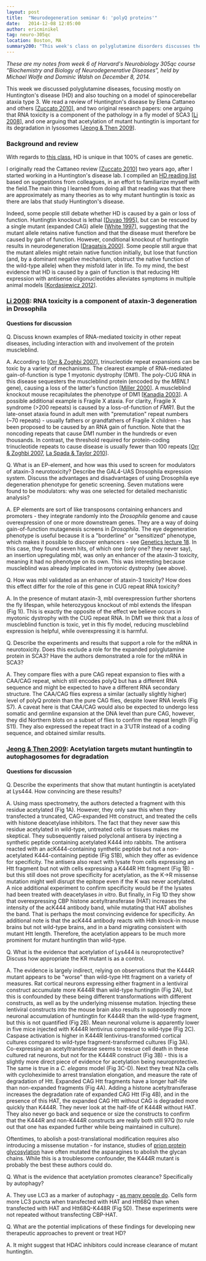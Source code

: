 ```yaml
---
layout: post
title:  "Neurodegeneration seminar 6: 'polyQ proteins'"
date:   2014-12-08 12:05:00
author: ericminikel
tag: neuro-305qc
location: Boston, MA
summary200: "This week's class on polyglutamine disorders discusses the role of acetylation in clearance of mutant huntingtin, and a genetic modifier in a fly model of spinocerebellar ataxia 3."
---
```


*These are my notes from week 6 of Harvard's Neurobiology 305qc course “Biochemistry and Biology of Neurodegenerative Diseases”, held by Michael Wolfe and Dominic Walsh on December 8, 2014.*

This week we discussed polyglutamine diseases, focusing mostly on Huntington's disease (HD) and also touching on a model of spinocerebellar ataxia type 3. We read a review of Huntington's disease by Elena Cattaneo and others [[Zuccato 2010]], and two original research papers: one arguing that RNA toxicity is a component of the pathology in a fly model of SCA3 [[Li 2008]], and one arguing that acetylation of mutant huntingtin is important for its degradation in lysosomes [[Jeong & Then 2009]].

### Background and review

With regards to [this class](/tag/neuro-305qc), HD is unique in that 100% of cases are genetic. 

I originally read the Cattaneo review [[Zuccato 2010]] two years ago, after I started working in a Huntington's disease lab. I compiled an [HD reading list](/2012/12/10/huntingtons-disease-reading-list/) based on suggestions from colleagues, in an effort to familiarize myself with the field.The main thing I learned from doing all that reading was that there are approximately as many theories as to why mutant huntingtin is toxic as there are labs that study Huntington's disease. 

Indeed, some people still debate whether HD is caused by a gain or loss of function. Huntingtin knockout is lethal [[Duyao 1995]], but can be rescued by a single mutant (expanded CAG) allele [[White 1997]], suggesting that the mutant allele retains native function and that the disease must therefore be caused by gain of function. However, conditional knockout of huntingtin results in neurodegeneration [[Dragatsis 2000]]. Some people still argue that the mutant alleles might retain native function initially, but lose that function (and, by a dominant negative mechanism, obstruct the native function of the wild-type allele) when they misfold later in life. To my mind, the best evidence that HD is caused by a gain of function is that reducing Htt expression with antisense oligonucleotides alleviates symptoms in multiple animal models [[Kordasiewicz 2012]]. 

### [Li 2008]: RNA toxicity is a component of ataxin-3 degeneration in Drosophila

#### Questions for discussion

Q. Discuss known examples of RNA-mediated toxicity in other repeat diseases, including interaction with and involvement of the protein muscleblind.

A. According to [[Orr & Zoghbi 2007]], trinucleotide repeat expansions can be toxic by a variety of mechanisms. The clearest example of RNA-mediated gain-of-function is type 1 myotonic dystrophy (DM1). The poly-CUG RNA in this disease sequesters the muscleblind protein (encoded by the *MBNL1* gene), causing a loss of the latter's function [[Miller 2000]]. A muscleblind knockout mouse recapitulates the phenotype of DM1 [[Kanadia 2003]]. A possible additional example is Fragile X ataxia. For clarity, Fragile X syndrome (>200 repeats) is caused by a loss-of-function of *FMR1*. But the late-onset ataxia found in adult men with "premutation" repeat numbers (~70 repeats) - usually fathers or grandfathers of Fragile X children - has been proposed to be caused by an RNA gain of function. Note that the noncoding repeats that cause DM1 number in the hundreds or even thousands. In contrast, the threshold required for protein-coding trinucleotide repeats to cause disease is usually fewer than 100 repeats [[Orr & Zoghbi 2007], [La Spada & Taylor 2010]].

Q. What is an EP-element, and how was this used to screen for modulators of ataxin-3 neurotoxicity? Describe the GAL4-UAS Drosophila expression system. Discuss the advantages and disadvantages of using Drosophila eye degeneration phenotype for genetic screening. Seven mutations were found to be modulators: why was one selected for detailed mechanistic analysis?

A. EP elements are sort of like transposons containing enhancers and promoters - they integrate randomly into the *Drosophila* genome and cause overexpression of one or more downstream genes. They are a way of doing gain-of-function mutagenesis screens in *Drosophila*. The eye degeneration phenotype is useful because it is a "borderline" or "sensitized" phenotype, which makes it possible to discover enhancers - see [Genetics lecture 18](/2014/10/31/genetics-18/). In this case, they found seven hits, of which one (only one? they never say), an insertion upregulating *mbl*, was only an enhancer of the ataxin-3 toxicity, meaning it had no phenotype on its own. This was interesting because muscleblind was already implicated in myotonic dystrophy (see above). 

Q. How was mbl validated as an enhancer of ataxin-3 toxicity? How does this effect differ for the role of this gene in CUG repeat RNA toxicity?

A. In the presence of mutant ataxin-3, mbl overexpression further shortens the fly lifespan, while heterozygous knockout of mbl extends the lifespan (Fig 1I). This is exactly the opposite of the effect we believe occurs in myotonic dystrophy with the CUG repeat RNA. In DM1 we think that a *loss* of muscleblind function is toxic, yet in this fly model, reducing muscleblind expression is helpful, while overexpressing it is harmful.

Q. Describe the experiments and results that support a role for the mRNA in neurotoxicity. Does this exclude a role for the expanded polyglutamine protein in SCA3? Have the authors demonstrated a role for the mRNA in SCA3?

A. They compare flies with a pure CAG repeat expansion to flies with a CAA/CAG repeat, which still encodes polyQ but has a different RNA sequence and might be expected to have a different RNA secondary structure. The CAA/CAG flies express a similar (actually slightly higher) level of polyQ protein than the pure CAG flies, despite lower RNA levels (Fig S7). A caveat here is that CAA/CAG would also be expected to undergo less somatic and germline expansion at the DNA level than pure CAG, however, they did Northern blots on a subset of flies to confirm the repeat length (Fig S11). They also expressed the repeat tract in a 3'UTR instead of a coding sequence, and obtained similar results.

### [Jeong & Then 2009]: Acetylation targets mutant huntingtin to autophagosomes for degradation

#### Questions for discussion

Q. Describe the experiments that show that mutant huntingtin is acetylated at Lys444. How convincing are these results?

A. Using mass spectrometry, the authors detected a fragment with this residue acetylated (Fig 1A). However, they only saw this when they transfected a truncated, CAG-expanded Htt construct, and treated the cells with histone deacetylase inhibitors. The fact that they never saw this residue acetylated in wild-type, untreated cells or tissues makes me skeptical. They subsequently raised polyclonal antisera by injecting a synthetic peptide containing acetylated K444 into rabbits. The antisera reacted with an acK444-containing synthetic peptide but not a non-acetylated K444-containing peptide (Fig S1B), which they offer as evidence for specificity. The antisera also react with lysate from cells expressing an Htt fragment but not with cells expressing a K444R Htt fragment (Fig 1B) - but this still does not prove specificity for acetylation, as the K&rarr;R missense mutation might well disrupt the epitope even if the K was never acetylated. A nice additional experiment to confirm specificity would be if the lysates had been treated with deacetylases *in vitro*. But finally, in Fig 1D they show that overexpressing CBP histone acetyltransferase (HAT) increases the intensity of the acK444 antibody band, while mutating that HAT abolishes the band. That is perhaps the most convincing evidence for specificity. An additional note is that the acK444 antibody reacts with Hdh knock-in mouse brains but not wild-type brains, and in a band migrating consistent with mutant Htt length. Therefore, the acetylation appears to be much more prominent for mutant huntingtin than wild-type. 

Q. What is the evidence that acetylation of Lys444 is neuroprotective? Discuss how appropriate the KR mutant is as a control.

A. The evidence is largely indirect, relying on observations that the K444R mutant appears to be "worse" than wild-type Htt fragment on a variety of measures. Rat cortical neurons expressing either fragment in a lentiviral construct accumulate more K444R than wild-type huntingtin (Fig 2A), but this is confounded by these being different transformations with different constructs, as well as by the underlying missense mutation. Injecting these lentiviral constructs into the mouse brain also results in supposedly more neuronal accumulation of huntingtin for K444R than the wild-type fragment, but this is not quantified (Fig 2B). Mean neuronal volume is apparently lower in five mice injected with K444R lentivirus compared to wild-type (Fig 2C). Caspase activation is higher in K444R lentivirus-transformed cortical cultures compared to wild-type fragment-transformed cultures (Fig 3A). Co-expressing an acetyltransferase seems to rescue cell death in these cultured rat neurons, but not for the K444R construct (Fig 3B) - this is a slightly more direct piece of evidence for acetylation being neuroprotective. The same is true in a *C. elegans* model (Fig 3C-D). Next they treat N2a cells with cycloheximide to arrest translation elongation, and measure the rate of degradation of Htt. Expanded CAG Htt fragments have a longer half-life than non-expanded fragments (Fig 4A). Adding a histone acetyltransferase increases the degradation rate of expanded CAG Htt (Fig 4B), and in the presence of this HAT, the expanded CAG Htt without CAG is degraded more quickly than K444R. They never look at the half-life of K444R without HAT. They also never go back and sequence or size the constructs to confirm that the K444R and non-K444R constructs are really both still 97Q (to rule out that one has expanded further while being maintained in culture).

Oftentimes, to abolish a post-translational modification requires also introducing a missense mutation - for instance, studies of [prion protein glycosylation](/2013/05/05/prion-protein-n-linked-glycosylation-review-and-assessment-of-therapeutic-potential/) have often mutated the asparagines to abolish the glycan chains. While this is a troublesome confounder, the K444R mutant is probably the best these authors could do. 

Q. What is the evidence that acetylation promotes clearance? Specifically by autophagy?

A. They use LC3 as a marker of autophagy - [as many people do](/2013/07/11/prion-protein-degradation-in-lysosomes-and-the-effect-of-autophagy-activating-drugs/). Cells form more LC3 puncta when transfected with HAT and Htt68Q than when transfected with HAT and Htt68Q-K448R (Fig 5D). These experiments were not repeated without transfecting CBP-HAT.

Q. What are the potential implications of these findings for developing new therapeutic approaches to prevent or treat HD?

A. It might suggest that HDAC inhibitors could increase clearance of mutant huntingtin.

[Zuccato 2010]: http://www.ncbi.nlm.nih.gov/pubmed/20664076 "Zuccato C, Valenza M, Cattaneo E. Molecular mechanisms and potential therapeutical targets in Huntington's disease. Physiol Rev. 2010 Jul;90(3):905-81. doi: 10.1152/physrev.00041.2009. Review. PubMed PMID: 20664076."

[Li 2008]: http://www.ncbi.nlm.nih.gov/pubmed/18449188 "Li LB, Yu Z, Teng X, Bonini NM. RNA toxicity is a component of ataxin-3 degeneration in Drosophila. Nature. 2008 Jun 19;453(7198):1107-11. doi: 10.1038/nature06909. Epub 2008 Apr 30. PubMed PMID: 18449188; PubMed Central PMCID: PMC2574630."

[Jeong & Then 2009]: http://www.ncbi.nlm.nih.gov/pubmed/19345187 "Jeong H, Then F, Melia TJ Jr, Mazzulli JR, Cui L, Savas JN, Voisine C, Paganetti P, Tanese N, Hart AC, Yamamoto A, Krainc D. Acetylation targets mutant huntingtin to autophagosomes for degradation. Cell. 2009 Apr 3;137(1):60-72. doi: 10.1016/j.cell.2009.03.018. PubMed PMID: 19345187; PubMed Central PMCID: PMC2940108."

[Orr & Zoghbi 2007]: http://www.ncbi.nlm.nih.gov/pubmed/17417937 "Orr HT, Zoghbi HY. Trinucleotide repeat disorders. Annu Rev Neurosci. 2007;30:575-621. Review. PubMed PMID: 17417937."

[La Spada & Taylor 2010]: http://www.ncbi.nlm.nih.gov/pubmed/20177426 "La Spada AR, Taylor JP. Repeat expansion disease: progress and puzzles in disease pathogenesis. Nat Rev Genet. 2010 Apr;11(4):247-58. doi: 10.1038/nrg2748. Review. PubMed PMID: 20177426."

[Duyao 1995]: http://www.ncbi.nlm.nih.gov/pubmed/7618107 "Duyao MP, Auerbach AB, Ryan A, Persichetti F, Barnes GT, McNeil SM, Ge P, Vonsattel JP, Gusella JF, Joyner AL, et al. Inactivation of the mouse Huntington's disease gene homolog Hdh. Science. 1995 Jul 21;269(5222):407-10. PubMed PMID: 7618107."

[White 1997]: http://www.ncbi.nlm.nih.gov/pubmed/9398841 "White JK, Auerbach W, Duyao MP, Vonsattel JP, Gusella JF, Joyner AL, MacDonald ME. Huntingtin is required for neurogenesis and is not impaired by the Huntington's disease CAG expansion. Nat Genet. 1997 Dec;17(4):404-10. PubMed PMID: 9398841."

[Dragatsis 2000]: http://www.ncbi.nlm.nih.gov/pubmed/11062468 "Dragatsis I, Levine MS, Zeitlin S. Inactivation of Hdh in the brain and testis results in progressive neurodegeneration and sterility in mice. Nat Genet. 2000 Nov;26(3):300-6. PubMed PMID: 11062468."

[Kordasiewicz 2012]: http://www.ncbi.nlm.nih.gov/pubmed/22726834 "Kordasiewicz HB, Stanek LM, Wancewicz EV, Mazur C, McAlonis MM, Pytel KA, Artates JW, Weiss A, Cheng SH, Shihabuddin LS, Hung G, Bennett CF, Cleveland DW.  Sustained therapeutic reversal of Huntington's disease by transient repression of huntingtin synthesis. Neuron. 2012 Jun 21;74(6):1031-44. doi: 10.1016/j.neuron.2012.05.009. PubMed PMID: 22726834; PubMed Central PMCID: PMC3383626."

[Pinto 2013]: http://www.ncbi.nlm.nih.gov/pubmed/24204323 "Pinto RM, Dragileva E, Kirby A, Lloret A, Lopez E, St Claire J, Panigrahi GB,  Hou C, Holloway K, Gillis T, Guide JR, Cohen PE, Li GM, Pearson CE, Daly MJ, Wheeler VC. Mismatch repair genes Mlh1 and Mlh3 modify CAG instability in Huntington's disease mice: genome-wide and candidate approaches. PLoS Genet. 2013 Oct;9(10):e1003930. doi: 10.1371/journal.pgen.1003930. Epub 2013 Oct 31. PubMed PMID: 24204323; PubMed Central PMCID: PMC3814320."

[Miller 2000]: http://www.ncbi.nlm.nih.gov/pubmed/10970838 "Miller JW, Urbinati CR, Teng-Umnuay P, Stenberg MG, Byrne BJ, Thornton CA, Swanson MS. Recruitment of human muscleblind proteins to (CUG)(n) expansions associated with myotonic dystrophy. EMBO J. 2000 Sep 1;19(17):4439-48. PubMed PMID: 10970838; PubMed Central PMCID: PMC302046."

[Kanadia 2003]: http://www.ncbi.nlm.nih.gov/pubmed/14671308 "Kanadia RN, Johnstone KA, Mankodi A, Lungu C, Thornton CA, Esson D, Timmers AM, Hauswirth WW, Swanson MS. A muscleblind knockout model for myotonic dystrophy. Science. 2003 Dec 12;302(5652):1978-80. PubMed PMID: 14671308."

